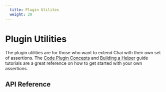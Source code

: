```yaml
---
  title: Plugin Utilites
  weight: 20
---
```


# Plugin Utilities

The plugin utilities are for those who want to extend Chai with their own set of 
assertions. The [Code Plugin Concepts](/guide/plugins) and 
[Building a Helper](/guide/helpers) guide tutorials are a great reference on
how to get started with your own assertions.

## API Reference
